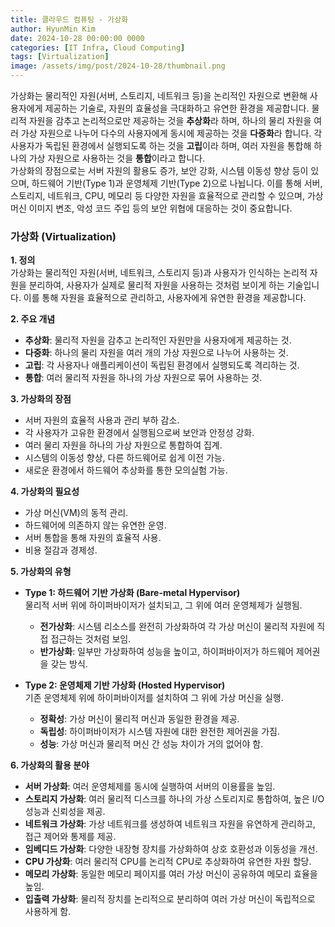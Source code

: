 ```yaml
---
title: 클라우드 컴퓨팅 - 가상화
author: HyunMin Kim
date: 2024-10-28 00:00:00 0000
categories: [IT Infra, Cloud Computing]
tags: [Virtualization]
image: /assets/img/post/2024-10-28/thumbnail.png
---
```


가상화는 물리적인 자원(서버, 스토리지, 네트워크 등)을 논리적인 자원으로 변환해 사용자에게 제공하는 기술로, 자원의 효율성을 극대화하고 유연한 환경을 제공합니다. 물리적 자원을 감추고 논리적으로만 제공하는 것을 **추상화**라 하며, 하나의 물리 자원을 여러 가상 자원으로 나누어 다수의 사용자에게 동시에 제공하는 것을 **다중화**라 합니다. 각 사용자가 독립된 환경에서 실행되도록 하는 것을 **고립**이라 하며, 여러 자원을 통합해 하나의 가상 자원으로 사용하는 것을 **통합**이라고 합니다.  
가상화의 장점으로는 서버 자원의 활용도 증가, 보안 강화, 시스템 이동성 향상 등이 있으며, 하드웨어 기반(Type 1)과 운영체제 기반(Type 2)으로 나뉩니다. 이를 통해 서버, 스토리지, 네트워크, CPU, 메모리 등 다양한 자원을 효율적으로 관리할 수 있으며, 가상 머신 이미지 변조, 악성 코드 주입 등의 보안 위협에 대응하는 것이 중요합니다. 

### 가상화 (Virtualization)

**1. 정의**  
가상화는 물리적인 자원(서버, 네트워크, 스토리지 등)과 사용자가 인식하는 논리적 자원을 분리하여, 사용자가 실제로 물리적 자원을 사용하는 것처럼 보이게 하는 기술입니다. 이를 통해 자원을 효율적으로 관리하고, 사용자에게 유연한 환경을 제공합니다.

**2. 주요 개념**
- **추상화**: 물리적 자원을 감추고 논리적인 자원만을 사용자에게 제공하는 것.
- **다중화**: 하나의 물리 자원을 여러 개의 가상 자원으로 나누어 사용하는 것.
- **고립**: 각 사용자나 애플리케이션이 독립된 환경에서 실행되도록 격리하는 것.
- **통합**: 여러 물리적 자원을 하나의 가상 자원으로 묶어 사용하는 것.

**3. 가상화의 장점**
- 서버 자원의 효율적 사용과 관리 부하 감소.
- 각 사용자가 고유한 환경에서 실행됨으로써 보안과 안정성 강화.
- 여러 물리 자원을 하나의 가상 자원으로 통합하여 집계.
- 시스템의 이동성 향상, 다른 하드웨어로 쉽게 이전 가능.
- 새로운 환경에서 하드웨어 추상화를 통한 모의실험 가능.

**4. 가상화의 필요성**
- 가상 머신(VM)의 동적 관리.
- 하드웨어에 의존하지 않는 유연한 운영.
- 서버 통합을 통해 자원의 효율적 사용.
- 비용 절감과 경제성.

**5. 가상화의 유형**
- **Type 1: 하드웨어 기반 가상화 (Bare-metal Hypervisor)**  
  물리적 서버 위에 하이퍼바이저가 설치되고, 그 위에 여러 운영체제가 실행됨.  
  - **전가상화**: 시스템 리소스를 완전히 가상화하여 각 가상 머신이 물리적 자원에 직접 접근하는 것처럼 보임.
  - **반가상화**: 일부만 가상화하여 성능을 높이고, 하이퍼바이저가 하드웨어 제어권을 갖는 방식.

- **Type 2: 운영체제 기반 가상화 (Hosted Hypervisor)**  
  기존 운영체제 위에 하이퍼바이저를 설치하여 그 위에 가상 머신을 실행.  
  - **정확성**: 가상 머신이 물리적 머신과 동일한 환경을 제공.
  - **독립성**: 하이퍼바이저가 시스템 자원에 대한 완전한 제어권을 가짐.
  - **성능**: 가상 머신과 물리적 머신 간 성능 차이가 거의 없어야 함.

**6. 가상화의 활용 분야**
- **서버 가상화**: 여러 운영체제를 동시에 실행하여 서버의 이용률을 높임.
- **스토리지 가상화**: 여러 물리적 디스크를 하나의 가상 스토리지로 통합하여, 높은 I/O 성능과 신뢰성을 제공.
- **네트워크 가상화**: 가상 네트워크를 생성하여 네트워크 자원을 유연하게 관리하고, 접근 제어와 통제를 제공.
- **임베디드 가상화**: 다양한 내장형 장치를 가상화하여 상호 호환성과 이동성을 개선.
- **CPU 가상화**: 여러 물리적 CPU를 논리적 CPU로 추상화하여 유연한 자원 할당.
- **메모리 가상화**: 동일한 메모리 페이지를 여러 가상 머신이 공유하여 메모리 효율을 높임.
- **입출력 가상화**: 물리적 장치를 논리적으로 분리하여 여러 가상 머신이 독립적으로 사용하게 함.